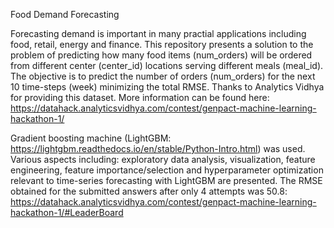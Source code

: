 Food Demand Forecasting 

Forecasting demand is important in many practial applications including food, retail, energy and finance. This repository presents a solution to the problem of predicting how many food items (num_orders) will be ordered from different center (center_id) locations serving different meals (meal_id). The objective is to predict the number of orders (num_orders) for the next 10 time-steps (week) minimizing the total RMSE. Thanks to Analytics Vidhya for providing this dataset. More information can be found here: 
https://datahack.analyticsvidhya.com/contest/genpact-machine-learning-hackathon-1/

Gradient boosting machine (LightGBM: https://lightgbm.readthedocs.io/en/stable/Python-Intro.html) was used. Various aspects including: exploratory data analysis, visualization, feature engineering, feature importance/selection and hyperparameter optimization relevant to time-series forecasting with LightGBM are presented. The RMSE obtained for the submitted answers after only 4 attempts was 50.8:
https://datahack.analyticsvidhya.com/contest/genpact-machine-learning-hackathon-1/#LeaderBoard
